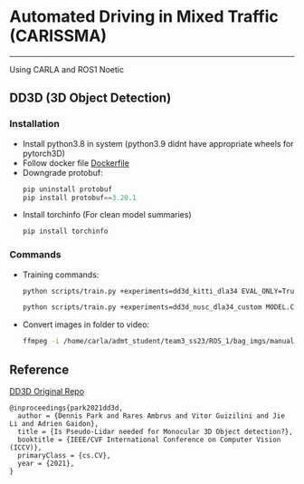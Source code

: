 # Automated Driving in Mixed Traffic (CARISSMA)
---
Using CARLA and ROS1 Noetic

## DD3D (3D Object Detection)
### Installation
- Install python3.8 in system (python3.9 didnt have appropriate wheels for pytorch3D)
- Follow docker file [Dockerfile](dd3d/docker/Dockerfile-cu111)
- Downgrade protobuf: 
    ```python
    pip uninstall protobuf
    pip install protobuf==3.20.1
    ```
- Install torchinfo (For clean model summaries)
    ```python
    pip install torchinfo
    ```
### Commands
- Training commands:
    ```bash
    python scripts/train.py +experiments=dd3d_kitti_dla34 EVAL_ONLY=True MODEL.CKPT=../dla34_exp.pth TEST.IMS_PER_BATCH=8

    python scripts/train.py +experiments=dd3d_nusc_dla34_custom MODEL.CKPT=/home/carla/admt_student/team3_ss23/AVE6_project/dd3d/depth_pretrained_weights/depth_pretrained_dla34-2lnfuzr1.pth
    ```
- Convert images in folder to video:
    ```bash
    ffmpeg -i /home/carla/admt_student/team3_ss23/ROS_1/bag_imgs/manual_v99_evgresize/%01d.png -r 30 -c:v h264_nvenc out_v99_evg.mp4
    ```

## Reference
[DD3D Original Repo](https://github.com/TRI-ML/dd3d)
```
@inproceedings{park2021dd3d,
  author = {Dennis Park and Rares Ambrus and Vitor Guizilini and Jie Li and Adrien Gaidon},
  title = {Is Pseudo-Lidar needed for Monocular 3D Object detection?},
  booktitle = {IEEE/CVF International Conference on Computer Vision (ICCV)},
  primaryClass = {cs.CV},
  year = {2021},
}